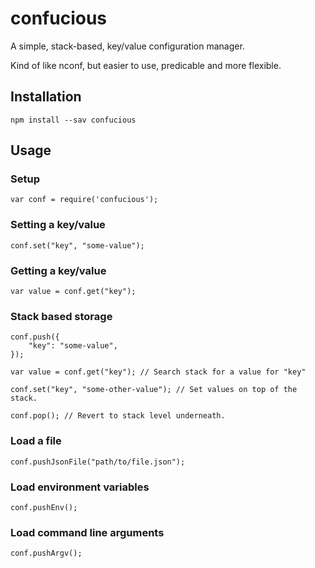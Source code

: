 # confucious

A simple, stack-based, key/value configuration manager. 

Kind of like nconf, but easier to use, predicable and more flexible.

## Installation

	npm install --sav confucious

## Usage

### Setup

	var conf = require('confucious');

### Setting a key/value

	conf.set("key", "some-value");

### Getting a key/value

	var value = conf.get("key");

### Stack based storage

	conf.push({
		"key": "some-value",
	});

	var value = conf.get("key"); // Search stack for a value for "key"

	conf.set("key", "some-other-value"); // Set values on top of the stack.

	conf.pop(); // Revert to stack level underneath.

### Load a file

	conf.pushJsonFile("path/to/file.json");

### Load environment variables

	conf.pushEnv();

### Load command line arguments

	conf.pushArgv();

	


